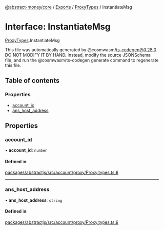 [@abstract-money/core](../README.md) / [Exports](../modules.md) / [ProxyTypes](../modules/ProxyTypes.md) / InstantiateMsg

# Interface: InstantiateMsg

[ProxyTypes](../modules/ProxyTypes.md).InstantiateMsg

This file was automatically generated by @cosmwasm/ts-codegen@0.28.0.
DO NOT MODIFY IT BY HAND. Instead, modify the source JSONSchema file,
and run the @cosmwasm/ts-codegen generate command to regenerate this file.

## Table of contents

### Properties

- [account\_id](ProxyTypes.InstantiateMsg.md#account_id)
- [ans\_host\_address](ProxyTypes.InstantiateMsg.md#ans_host_address)

## Properties

### account\_id

• **account\_id**: `number`

#### Defined in

[packages/abstractjs/src/account/proxy/Proxy.types.ts:8](https://github.com/AbstractSDK/frontend/blob/07410073/packages/abstractjs/src/account/proxy/Proxy.types.ts#L8)

___

### ans\_host\_address

• **ans\_host\_address**: `string`

#### Defined in

[packages/abstractjs/src/account/proxy/Proxy.types.ts:9](https://github.com/AbstractSDK/frontend/blob/07410073/packages/abstractjs/src/account/proxy/Proxy.types.ts#L9)
